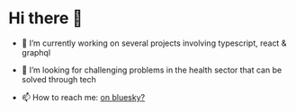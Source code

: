 # Hi there 👋

- 🔭 I’m currently working on several projects involving typescript, react & graphql
- 🤔 I’m looking for challenging problems in the health sector that can be solved through tech

- 📫 How to reach me: [on bluesky?](https://bsky.app/profile/cezar.is)
